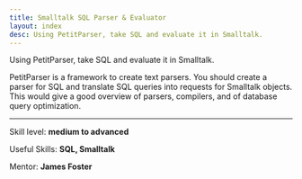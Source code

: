 ```yaml
---
title: Smalltalk SQL Parser & Evaluator
layout: index
desc: Using PetitParser, take SQL and evaluate it in Smalltalk.
---
```

Using PetitParser, take SQL and evaluate it in Smalltalk.

PetitParser is a framework to create text parsers. You should create a parser
for SQL and translate SQL queries into requests for Smalltalk objects.
This would give a good overview of parsers, compilers, and of database query
optimization.

* * *

Skill level: **medium to advanced**

Useful Skills: **SQL, Smalltalk**

Mentor: **James Foster**
